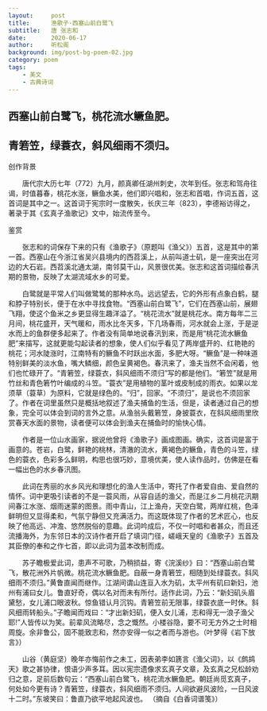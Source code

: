 ```yaml
---
layout:     post
title:      渔歌子·西塞山前白鹭飞
subtitle:   唐 张志和
date:       2020-06-17
author:     听松阁
background: img/post-bg-poem-02.jpg
category: poem
tags:
    - 美文
    - 古典诗词
---
```


## 西塞山前白鹭飞，桃花流水鳜鱼肥。
## 青箬笠，绿蓑衣，斜风细雨不须归。



创作背景

　　唐代宗大历七年（772）九月，颜真卿任湖州刺史，次年到任。张志和驾舟往谒，时值暮春，桃花水涨，鳜鱼水美，他们即兴唱和，张志和首唱，作词五首，这首词是其中之一。这首词于宪宗时一度散失，长庆三年（823），李德裕访得之，著录于其《玄真子渔歌记》文中，始流传至今。



鉴赏

　　张志和的词保存下来的只有《渔歌子》（原题叫《渔父》）五首，这是其中的第一首。西塞山在今浙江省吴兴县境内的西苕溪上，从前叫道士矶，是一座突出在河边的大石岩。西苕溪北通太湖，南邻莫干山，风景很优美。张志和这首词描绘春汛期的景物，反映了太湖流域水乡的可爱。

　　白鹭就是平常人们叫做鹭鸶的那种水鸟。远远望去，它的外形有点象白鹤，腿和脖子特别长，便于在水中寻找食物。“西塞山前白鹭飞”，它们在西塞山前，展翅飞翔，使这个鱼米之乡更显得生趣洋溢了。“桃花流水”就是桃花水。南方每年二三月间，桃花盛开，天气暖和，雨水比冬天多，下几场春雨，河水就会上涨，于是逆水而上的鱼群便多起来了。作者没有简单地说春汛到来，而是用“桃花流水鳜鱼肥”来描写，这就更能勾起读者的想象，使人们似乎看见了两岸盛开的、红艳艳的桃花；河水陡涨时，江南特有的鳜鱼不时跃出水面，多肥大呀。“鳜鱼”是一种味道特别鲜美的淡水鱼，嘴大鳞细，颜色呈黄褐色。春汛来了，渔夫当然不会闲着，他们也忙碌开了。“青箬笠，绿蓑衣，斜风细雨不须归”写的都是他们。“箬笠”就是用竹丝和青色箬竹叶编成的斗笠。“蓑衣”是用植物的茎叶或皮制成的雨衣。如果以龙须草（蓑草）为原料，它就是绿色的。“归”，回家。“不须归”，是说也不须回家了。作者在词里虽然只是概括地叙述了渔夫捕鱼的生活，但是，读者通过自己的想象，完全可以体会到词的言外之意。从渔翁头戴箬笠，身披蓑衣，在斜风细雨里欣赏春天水面的景物，读者便可以体会到渔夫在捕鱼时的愉快心情。

　　作者是一位山水画家，据说他曾将《渔歌子》画成图画。确实，这首词是富于画意的。苍岩，白鹭，鲜艳的桃林，清澈的流水，黄褐色的鳜鱼，青色的斗笠，绿色的蓑衣，色彩多么鲜明，构思也很巧妙，意境优美，使人读作品时，仿佛是在看一幅出色的水乡春汛图。

　　此词在秀丽的水乡风光和理想化的渔人生活中，寄托了作者爱自由、爱自然的情怀。词中更吸引读者的不是一蓑风雨，从容自适的渔父，而是江乡二月桃花汛期间春江水涨、烟雨迷蒙的图景。雨中青山，江上渔舟，天空白鹭，两岸红桃，色泽鲜明但又显得柔和，气氛宁静但又充满活力。而这既体现了作者的艺术匠心，也反映了他高远、冲澹、悠然脱俗的意趣。此词吟成后，不仅一时唱和者甚众，而且还流播海外，为东邻日本的汉诗作者开启了填词门径，嵯峨天皇的《渔歌子》五首及其臣僚的奉和之作七首，即以此词为蓝本改制而成。

　　苏子瞻极爱此词，患声不可歌，乃稍损益，寄《浣溪纱》曰：“西塞山前白鹭飞，散花洲外片帆微。桃花流水鳜鱼肥。自蔽一身青箬笠，相随到处绿蓑衣。斜风细雨不须归。”黄鲁直闻而继作。江湖间谓山连亘入水为矶，太平州有矶曰新妇，池州有浦曰女儿。鲁直好奇，偶以名对而未有所付。适作此词，乃云：“新妇矶头眉黛愁，女儿浦口眼波秋。惊鱼错认月沉钩。青箬笠前无限事，绿蓑衣底一时休。斜风细雨转船头。”子瞻闻而戏曰：“才出新妇矶，便入女儿浦，志和得无一浪子渔父耶!”人皆传以为笑。前辈风流略尽，念之慨然。小楼谷隐，要不可无方外之士时相周旋。余非鲁公，固不能致志和，然亦安得一似之者而与游也。（叶梦得《岩下放言》）

　　山谷（黄庭坚）晚年亦悔前作之未工，因表弟李如篪言《渔父词》，以《鹧鸪天》歌之甚协律，恨语少声多耳。因以宪宗遗像求玄真子文章，及玄真之兄松龄劝归之意，足前后数句云：“西塞山前白鹭飞，桃花流水鳜鱼肥。朝廷尚觅玄真子，何处如今更有诗？青箬笠，绿蓑衣，斜风细雨不须归。人间欲避风波险，一日风波十二时。”东坡笑曰：鲁直乃欲平地起风波也。 （摘自《白香词谱笺》）
